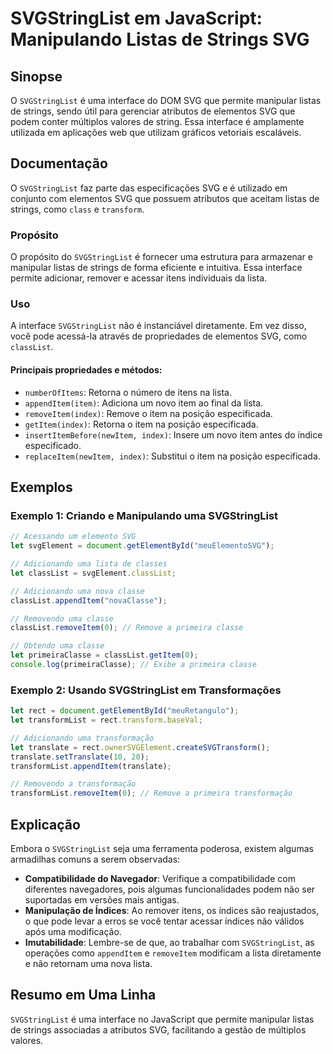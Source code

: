 <!--
Meta Description: # SVGStringList em JavaScript: Manipulando Listas de Strings SVG ## Sinopse O `SVGStringList` é uma interface do DOM SVG que permite manipular listas ...
Meta Keywords: uma, svgstringlist, svg, que, lista
-->

# SVGStringList em JavaScript: Manipulando Listas de Strings SVG

## Sinopse
O `SVGStringList` é uma interface do DOM SVG que permite manipular listas de strings, sendo útil para gerenciar atributos de elementos SVG que podem conter múltiplos valores de string. Essa interface é amplamente utilizada em aplicações web que utilizam gráficos vetoriais escaláveis.

## Documentação
O `SVGStringList` faz parte das especificações SVG e é utilizado em conjunto com elementos SVG que possuem atributos que aceitam listas de strings, como `class` e `transform`. 

### Propósito
O propósito do `SVGStringList` é fornecer uma estrutura para armazenar e manipular listas de strings de forma eficiente e intuitiva. Essa interface permite adicionar, remover e acessar itens individuais da lista.

### Uso
A interface `SVGStringList` não é instanciável diretamente. Em vez disso, você pode acessá-la através de propriedades de elementos SVG, como `classList`.

#### Principais propriedades e métodos:
- `numberOfItems`: Retorna o número de itens na lista.
- `appendItem(item)`: Adiciona um novo item ao final da lista.
- `removeItem(index)`: Remove o item na posição especificada.
- `getItem(index)`: Retorna o item na posição especificada.
- `insertItemBefore(newItem, index)`: Insere um novo item antes do índice especificado.
- `replaceItem(newItem, index)`: Substitui o item na posição especificada.

## Exemplos
### Exemplo 1: Criando e Manipulando uma SVGStringList
```javascript
// Acessando um elemento SVG
let svgElement = document.getElementById("meuElementoSVG");

// Adicionando uma lista de classes
let classList = svgElement.classList;

// Adicionando uma nova classe
classList.appendItem("novaClasse");

// Removendo uma classe
classList.removeItem(0); // Remove a primeira classe

// Obtendo uma classe
let primeiraClasse = classList.getItem(0);
console.log(primeiraClasse); // Exibe a primeira classe
```

### Exemplo 2: Usando SVGStringList em Transformações
```javascript
let rect = document.getElementById("meuRetangulo");
let transformList = rect.transform.baseVal;

// Adicionando uma transformação
let translate = rect.ownerSVGElement.createSVGTransform();
translate.setTranslate(10, 20);
transformList.appendItem(translate);

// Removendo a transformação
transformList.removeItem(0); // Remove a primeira transformação
```

## Explicação
Embora o `SVGStringList` seja uma ferramenta poderosa, existem algumas armadilhas comuns a serem observadas:

- **Compatibilidade do Navegador**: Verifique a compatibilidade com diferentes navegadores, pois algumas funcionalidades podem não ser suportadas em versões mais antigas.
- **Manipulação de Índices**: Ao remover itens, os índices são reajustados, o que pode levar a erros se você tentar acessar índices não válidos após uma modificação.
- **Imutabilidade**: Lembre-se de que, ao trabalhar com `SVGStringList`, as operações como `appendItem` e `removeItem` modificam a lista diretamente e não retornam uma nova lista.

## Resumo em Uma Linha
`SVGStringList` é uma interface no JavaScript que permite manipular listas de strings associadas a atributos SVG, facilitando a gestão de múltiplos valores.